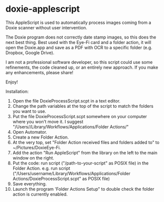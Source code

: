 doxie-applescript
=================

This AppleScript is used to automatically process images coming from a Doxie scanner without user intervention. 

The Doxie program does not correctly date stamp images, so this does the next best thing. Best used with the Eye-Fi card and a folder action, it will open the Doxie.app and save as a PDF with OCR to a specific folder (e.g. Dropbox, Google Drive).

I am not a professional software developer, so this script could use some refinements, the code cleaned up, or an entirely new approach. If you make any enhancements, please share!

Enjoy!


Installation:
1. Open the file DoxieProcessScript.scpt in a text editor.
2. Change the path variables at the top of the script to match the folders you want to use. 
2. Put the file DoxieProcessScript.scpt somewhere on your computer where you won't move it. I suggest "/Users/<yourusername>/Library/Workflows/Applications/Folder Actions/"
2. Open Automator.
3. Create a new Folder Action.
4. At the very top, set "Folder Action received files and folders added to" to  ~/Pictures/DoxieEye-Fi.
4. Add the action "Run AppleScript" from the library on the left to the main window on the right.
5. Put the code:
run script ("/path-to-your-script" as POSIX file)
in the Folder Action.
e.g. run script ("/Users/username/Library/Workflows/Applications/Folder Actions/DoxieProcessScript.scpt" as POSIX file)
7. Save everything.
8. Launch the program 'Folder Actions Setup" to double check the folder action is currently enabled.
